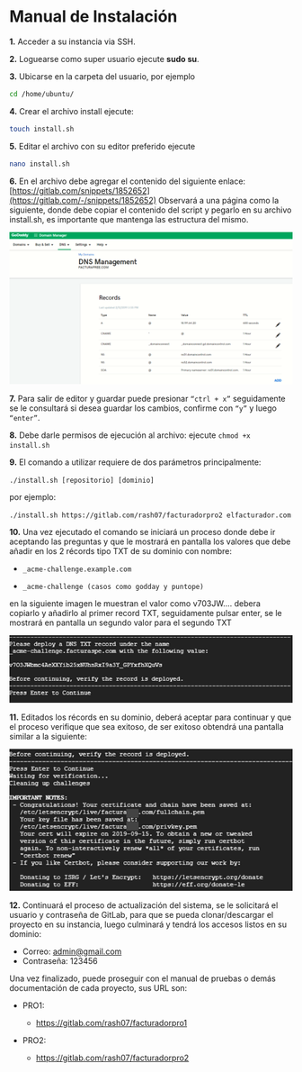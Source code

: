 # Manual de Instalación

**1.** Acceder a su instancia via SSH.

**2.** Loguearse como super usuario ejecute **sudo su**.

**3.** Ubicarse en la carpeta del usuario, por ejemplo 

 ```bash
cd /home/ubuntu/
```

**4.** Crear el archivo install ejecute:

```bash
touch install.sh
```

**5.** Editar el archivo con su editor preferido ejecute 

```bash
nano install.sh
```
 
**6.** En el archivo debe agregar el contenido del siguiente enlace:
[https://gitlab.com/snippets/1852652](https://gitlab.com/-/snippets/1852652)
Observará a una página como la siguiente, donde debe copiar el contenido del script y pegarlo en su archivo install.sh, es importante que mantenga las estructura del mismo.

![SCRIPT DOCKER](./img/punto1.png)


**7.** Para salir de editor y guardar puede presionar `“ctrl + x”`  seguidamente se le consultará si desea guardar los cambios, confirme con `“y”` y luego `“enter”`.


**8.** Debe darle permisos de ejecución al archivo:
ejecute `chmod +x install.sh` 

**9.** El comando a utilizar requiere de dos parámetros principalmente:

`./install.sh [repositorio] [dominio]`

por ejemplo:

`./install.sh https://gitlab.com/rash07/facturadorpro2 elfacturador.com`

**10.** Una vez ejecutado el comando se iniciará un proceso donde debe ir aceptando las preguntas y que le mostrará en pantalla los valores que debe añadir en los 2 récords tipo TXT de su dominio con nombre:

- `_acme-challenge.example.com` 

- `_acme-challenge (casos como godday y puntope)`

en la siguiente imagen le muestran el valor como v703JW.... debera copiarlo y añadirlo al primer record TXT, seguidamente pulsar enter, se le mostrará en pantalla un segundo valor para el segundo TXT

![DNS TXT](./img/punto3.png)


**11.**	Editados los récords en su dominio, deberá aceptar para continuar y que el proceso verifique que sea exitoso, de ser exitoso obtendrá una pantalla similar a la siguiente:

![NOTES](./img/punto5.png)

**12.** Continuará el proceso de actualización del sistema, se le solicitará el usuario y contraseña de GitLab, para que se pueda clonar/descargar el proyecto en su instancia, luego culminará y tendrá los accesos listos en su dominio:

- Correo: [admin@gmail.com](mailto:admin@gmail.com)
- Contraseña: 123456

Una vez finalizado, puede proseguir con el manual de pruebas o demás documentación de cada proyecto, sus URL son:

- PRO1:
  - https://gitlab.com/rash07/facturadorpro1

- PRO2:
  - https://gitlab.com/rash07/facturadorpro2

